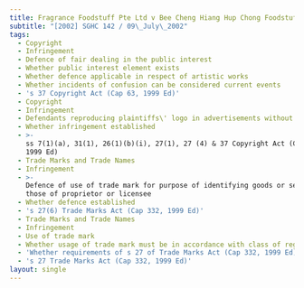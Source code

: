 ```yaml
---
title: Fragrance Foodstuff Pte Ltd v Bee Cheng Hiang Hup Chong Foodstuff Pte Ltd
subtitle: "[2002] SGHC 142 / 09\_July\_2002"
tags:
  - Copyright
  - Infringement
  - Defence of fair dealing in the public interest
  - Whether public interest element exists
  - Whether defence applicable in respect of artistic works
  - Whether incidents of confusion can be considered current events
  - 's 37 Copyright Act (Cap 63, 1999 Ed)'
  - Copyright
  - Infringement
  - Defendants reproducing plaintiffs\' logo in advertisements without consent
  - Whether infringement established
  - >-
    ss 7(1)(a), 31(1), 26(1)(b)(i), 27(1), 27 (4) & 37 Copyright Act (Cap 63,
    1999 Ed)
  - Trade Marks and Trade Names
  - Infringement
  - >-
    Defence of use of trade mark for purpose of identifying goods or services as
    those of proprietor or licensee
  - Whether defence established
  - 's 27(6) Trade Marks Act (Cap 332, 1999 Ed)'
  - Trade Marks and Trade Names
  - Infringement
  - Use of trade mark
  - Whether usage of trade mark must be in accordance with class of registration
  - 'Whether requirements of s 27 of Trade Marks Act (Cap 332, 1999 Ed) satisfied'
  - 's 27 Trade Marks Act (Cap 332, 1999 Ed)'
layout: single
---
```


